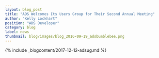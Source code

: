 ```yaml
---
layout: blog_post
title: "ADS Welcomes Its Users Group for Their Second Annual Meeting"
author: "Kelly Lockhart"
position: "ADS Developer"
category: blog
label: news
thumbnail: blog/images/blog_2016-09-19_adsbumblebee.png
---
```


{% include _blogcontent/2017-12-12-adsug.md %}